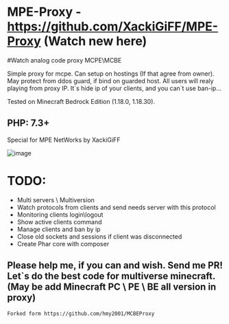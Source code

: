 # MPE-Proxy - https://github.com/XackiGiFF/MPE-Proxy (Watch new here)
#Watch analog code proxy MCPE\MCBE

Simple proxy for mcpe. Can setup on hostings (If that agree from owner). May protect from ddos guard, if bind on guarded host.
All users will realy playing from proxy IP. It\`s hide ip of your clients, and you can\`t use ban-ip...

Tested on Minecraft Bedrock Edition (1.18.0, 1.18.30).

## PHP: 7.3+

Special for MPE NetWorks by XackiGiFF

![image](https://user-images.githubusercontent.com/29034010/206567147-b7c74394-c3d3-4b46-8367-30db74d1c9e7.png)

# TODO:
- Multi servers \ Multiversion
- Watch protocols from clients and send needs server with this protocol
- Monitoring clients login\logout
- Show active clients command
- Manage clients and ban by ip
- Close old sockets and sessions if client was disconnected
- Create Phar core with composer

## Please help me, if you can and wish. Send me PR! Let`s do the best code for multiverse minecraft. (May be add Minecraft PC \ PE \ BE all version in proxy)
```
Forked form https://github.com/hmy2001/MCBEProxy
```

